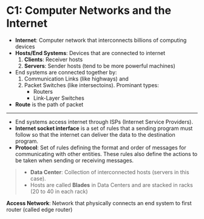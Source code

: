 # C1: Computer Networks and the Internet

- **Internet**: Computer network that interconnects billions of computing devices
- **Hosts/End Systems**: Devices that are connected to internet
    1. **Clients**: Receiver hosts
    2. **Servers**: Sender hosts (tend to be more powerful machines)
- End systems are connected together by:
    1. Communication Links (like highways) and
    2. Packet Switches (like intersectoins). Prominant types:
        - Routers
        - Link-Layer Switches
- **Route** is the path of packet

---

- End systems access internet through ISPs (Internet Service Providers).
- **Internet socket interface** is a set of rules that a sending program must follow so that the internet can deliver the data to the destination program.
- **Protocol**: Set of rules defining the format and order of messages for communicating with other entities. These rules also define the actions to be taken when sending or receiving messages.

> - **Data Center**: Collection of interconnected hosts (servers in this case).
> - Hosts are called **Blades** in Data Centers and are stacked in racks (20 to 40 in each rack)

**Access Network**: Network that physically connects an end system to first router (called edge router)